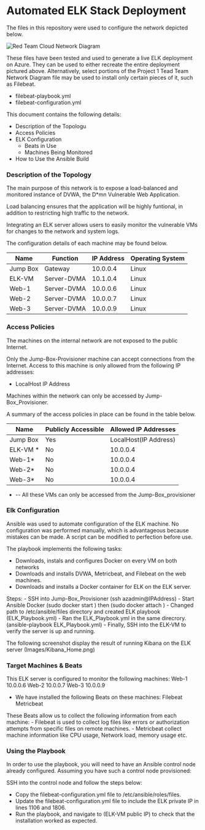 # Automated ELK Stack Deployment
The files in this repository were used to configure the network depicted below.

![Red Team Cloud Network Diagram](https://user-images.githubusercontent.com/2991161/134776756-f2b46ae7-56e8-42a2-9dba-b51f592438ba.jpg)


These files have been tested and used to generate a live ELK deployment on Azure. They can be used to either recreate the entire deployment pictured above. Alternatively, select portions of the Project 1 Tead Team Network Diagram file may be used to install only certain pieces of it, such as Filebeat.

  - filebeat-playbook.yml
  - filebeat-configuration.yml

This document contains the following details:
- Description of the Topologu
- Access Policies
- ELK Configuration
  - Beats in Use
  - Machines Being Monitored
- How to Use the Ansible Build


### Description of the Topology

The main purpose of this network is to expose a load-balanced and monitored instance of DVWA, the D*mn Vulnerable Web Application.

Load balancing ensures that the application will be highly funtional, in addition to restricting high traffic to the network.

Integrating an ELK server allows users to easily monitor the vulnerable VMs for changes to the network and system logs.

The configuration details of each machine may be found below.

| Name     | Function      | IP Address | Operating System |
|----------|---------------|------------|------------------|
| Jump Box | Gateway       | 10.0.0.4   | Linux            |
| ELK-VM   | Server-DVMA   | 10.1.0.4   | Linux            |
| Web-1    | Server-DVMA   | 10.0.0.6   | Linux            |
| Web-2    | Server-DVMA   | 10.0.0.7   | Linux            |
| Web-3    | Server-DVMA   | 10.0.0.9   | Linux            |

### Access Policies

The machines on the internal network are not exposed to the public Internet. 

Only the Jump-Box-Provisioner machine can accept connections from the Internet. Access to this machine is only allowed from the following IP addresses:
- LocalHost IP Address

Machines within the network can only be accessed by Jump-Box_Provisioner.

A summary of the access policies in place can be found in the table below.

| Name     | Publicly Accessible | Allowed IP Addresses |
|----------|---------------------|----------------------|
| Jump Box | Yes                 | LocalHost(IP Address)|
| ELK-VM * | No                  | 10.0.0.4             |
| Web-1*   | No                  | 10.0.0.4             |
| Web-2*   | No                  | 10.0.0.4             |
| Web-3*   | No                  | 10.0.0.4             |

* -- All these VMs can only be accessed from the Jump-Box_provisioner

### Elk Configuration

Ansible was used to automate configuration of the ELK machine. No configuration was performed manually, which is advantageous because mistakes can be made. A script can be modified to perfection before use.

The playbook implements the following tasks:
 - Downloads, instals and configures Docker on every VM on both networks
 - Downloads and installs DVWA, Metricbeat, and Filebeat on the web machines.
 - Downloads and installs a Docker container for ELK on the ELK server.

Steps:
 	- SSH into Jump-Box_Provisioner  (ssh azadmin@IPAddress)
	- Start Ansible Docker  (sudo docker start <Name>) then (sudo docker attach <Name>)
	- Changed path to /etc/ansible/files directory and created ELK playbook (ELK_Playbook.yml)
	- Ran the ELK_Playbook.yml in the same direcrory.(ansible-playbook ELK_Playbook.yml)
	- Finally, SSH into the ELK-VM to verify the server is up and running.
	
The following screenshot display the result of running Kibana on the ELK server
	(Images/Kibana_Home.png)

### Target Machines & Beats
This ELK server is configured to monitor the following machines:
	Web-1 10.0.0.6
	Web-2 10.0.0.7
	Web-3 10.0.0.9

- We have installed the following Beats on these machines:
	Filebeat 
	Metricbeat

These Beats allow us to collect the following information from each machine:
	- Filebeat is used to collect log files like errors or authorization attempts from specific files on remote machines.
	- Metricbeat collect machine information like CPU usage, Network load, memory usage etc.

### Using the Playbook
In order to use the playbook, you will need to have an Ansible control node already configured. Assuming you have such a control node provisioned: 

SSH into the control node and follow the steps below:
- Copy the filebeat-configuration.yml file to /etc/ansible/roles/files.
- Update the filebeat-configuration.yml file to include the ELK private IP in lines 1106 and 1806.
- Run the playbook, and navigate to (ELK-VM public IP) to check that the installation worked as expected.

